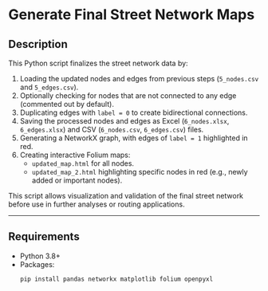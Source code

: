 # Generate Final Street Network Maps

## Description
This Python script finalizes the street network data by:

1. Loading the updated nodes and edges from previous steps (`5_nodes.csv` and `5_edges.csv`).
2. Optionally checking for nodes that are not connected to any edge (commented out by default).
3. Duplicating edges with `label = 0` to create bidirectional connections.
4. Saving the processed nodes and edges as Excel (`6_nodes.xlsx`, `6_edges.xlsx`) and CSV (`6_nodes.csv`, `6_edges.csv`) files.
5. Generating a NetworkX graph, with edges of `label = 1` highlighted in red.
6. Creating interactive Folium maps:
   - `updated_map.html` for all nodes.
   - `updated_map_2.html` highlighting specific nodes in red (e.g., newly added or important nodes).

This script allows visualization and validation of the final street network before use in further analyses or routing applications.

---

## Requirements

- Python 3.8+
- Packages:
  ```bash
  pip install pandas networkx matplotlib folium openpyxl
